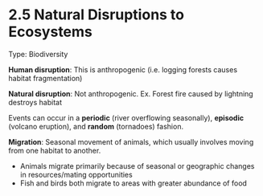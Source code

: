 # 2.5 Natural Disruptions to Ecosystems

Type: Biodiversity

**Human disruption**: This is anthropogenic (i.e. logging forests causes habitat fragmentation)

**Natural disruption**: Not anthropogenic. Ex. Forest fire caused by lightning destroys habitat

Events can occur in a **periodic** (river overflowing seasonally), **episodic** (volcano eruption), and **random** (tornadoes) fashion.

**Migration**: Seasonal movement of animals, which usually involves moving from one habitat to another.

- Animals migrate primarily because of seasonal or geographic changes in resources/mating opportunities
- Fish and birds both migrate to areas with greater abundance of food